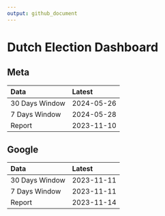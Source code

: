 ```yaml
---
output: github_document
---
```


# Dutch Election Dashboard



## Meta


|Data           |Latest     |
|:--------------|:----------|
|30 Days Window |2024-05-26 |
|7 Days Window  |2024-05-28 |
|Report         |2023-11-10 |

## Google


|Data           |Latest     |
|:--------------|:----------|
|30 Days Window |2023-11-11 |
|7 Days Window  |2023-11-11 |
|Report         |2023-11-14 |
